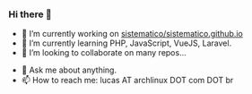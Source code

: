 ### Hi there 👋

- 🔭 I’m currently working on [sistematico/sistematico.github.io](https://github.com/sistematico/sistematico.github.io)
- 🌱 I’m currently learning PHP, JavaScript, VueJS, Laravel.
- 👯 I’m looking to collaborate on many repos...
<!-- - 🤔 I’m looking for help with -->
- 💬 Ask me about anything.
- 📫 How to reach me: lucas AT archlinux DOT com DOT br
<!-- - 😄 Pronouns: 
- ⚡ Fun fact: ...  -->


